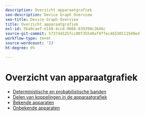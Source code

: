 ```yaml
---
description: Overzicht apparaatgrafiek
seo-description: Device Graph Overview
seo-title: Device Graph Overview
title: Overzicht apparaatgrafiek
exl-id: 5ba9caef-e148-4ccd-966b-839390c2646c
source-git-commit: 573744525fcc00f35540af9ffec46530111940ed
workflow-type: tm+mt
source-wordcount: '23'
ht-degree: 0%

---
```


# Overzicht van apparaatgrafiek

* [Deterministische en probabilistische banden](links.md)
* [Delen van koppelingen in de apparaatgrafiek](link-sharing.md)
* [Bekende apparaten](known-device.md)
* [Onbekende apparaten](unknown-device.md)
